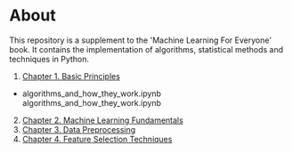 # About

This repository is a supplement to the 'Machine Learning For Everyone' book. It contains the implementation of algorithms, statistical methods and techniques in Python.

1. [Chapter 1. Basic Principles](https://github.com/5x12/ml4everyone/tree/master/Chapter%201.%20Basic%20Principles)
- algorithms_and_how_they_work.ipynb algorithms_and_how_they_work.ipynb
2. [Chapter 2. Machine Learning Fundamentals](https://github.com/5x12/ml4everyone/tree/master/Chapter%202.%20Machine%20Learning%20Fundamentals)
3. [Chapter 3. Data Preprocessing](https://github.com/5x12/ml4everyone/tree/master/Chapter%203.%20Data%20Preprocessing)
4. [Chapter 4. Feature Selection Techniques](https://github.com/5x12/ml4everyone/tree/master/Chapter%204.%20Feature%20Selection%20Techniques)
